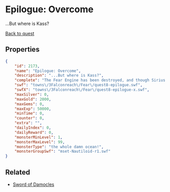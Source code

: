 # Epilogue: Overcome

...But where is Kass?

[Back to quest](../quests.md)

## Properties

```json
{
    "id": 2173,
    "name": "Epilogue: Overcome",
    "description": "...But where is Kass?",
    "complete": "The Fear Engine has been destroyed, and though Sirius is not ready to move on from his search for Kass, he is ready to accept his responsibility.",
    "swf": "towns\/3Falconreach\/Fear\/quest8-epilogue.swf",
    "swfX": "towns\/3Falconreach\/Fear\/quest8-epilogue-x.swf",
    "maxSilver": 0,
    "maxGold": 2000,
    "maxGems": 0,
    "maxExp": 50000,
    "minTime": 0,
    "counter": 0,
    "extra": "",
    "dailyIndex": 0,
    "dailyReward": 0,
    "monsterMinLevel": 1,
    "monsterMaxLevel": 99,
    "monsterType": "the whole damn ocean!",
    "monsterGroupSwf": "mset-Nautiloid-r1.swf"
}
```

## Related

- [Sword of Damocles](../items/22083-sword-of-damocles.md)

